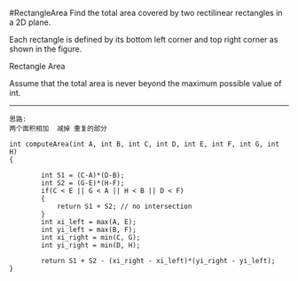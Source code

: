 #RectangleArea
Find the total area covered by two rectilinear rectangles in a 2D plane.

Each rectangle is defined by its bottom left corner and top right corner as shown in the figure.

Rectangle Area

Assume that the total area is never beyond the maximum possible value of int.

---

```
思路:
两个面积相加  减掉 重复的部分

int computeArea(int A, int B, int C, int D, int E, int F, int G, int H)
{
        
        int S1 = (C-A)*(D-B);
        int S2 = (G-E)*(H-F);
        if(C < E || G < A || H < B || D < F)
        {
            return S1 + S2; // no intersection
        }
        int xi_left = max(A, E);
        int yi_left = max(B, F);
        int xi_right = min(C, G);
        int yi_right = min(D, H);
    
        return S1 + S2 - (xi_right - xi_left)*(yi_right - yi_left);
}
```
